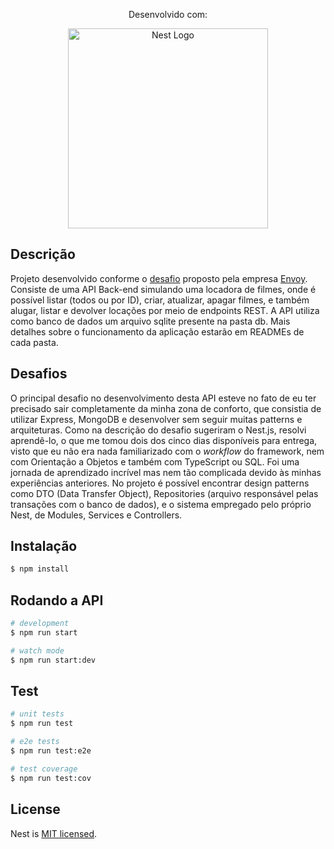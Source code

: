 <p align="center"> Desenvolvido com: </p>
<p align="center">
  <a href="http://nestjs.com/" target="blank"><img src="https://nestjs.com/img/logo_text.svg" width="320" alt="Nest Logo" /></a>
</p>

[travis-image]: https://api.travis-ci.org/nestjs/nest.svg?branch=master
[travis-url]: https://travis-ci.org/nestjs/nest
[linux-image]: https://img.shields.io/travis/nestjs/nest/master.svg?label=linux
[linux-url]: https://travis-ci.org/nestjs/nest

## Descrição

Projeto desenvolvido conforme o [desafio](https://gist.github.com/lBrunol/5f2870294d3d5f24cfcb8cdb88d51504) proposto pela empresa [Envoy](https://envoy.tec.br/). Consiste de uma API Back-end simulando uma locadora de filmes, onde é possível listar (todos ou por ID), criar, atualizar, apagar filmes, e também alugar, listar e devolver locações por meio de endpoints REST. A API utiliza como banco de dados um arquivo sqlite presente na pasta db. Mais detalhes sobre o funcionamento da aplicação estarão em READMEs de cada pasta.

## Desafios
O principal desafio no desenvolvimento desta API esteve no fato de eu ter precisado sair completamente da minha zona de conforto, que consistia de utilizar Express, MongoDB e desenvolver sem seguir muitas patterns e arquiteturas. Como na descrição do desafio sugeriram o Nest.js, resolvi aprendê-lo, o que me tomou dois dos cinco dias disponíveis para entrega, visto que eu não era nada familiarizado com o *workflow* do framework, nem com Orientação a Objetos e também com TypeScript ou SQL. Foi uma jornada de aprendizado incrível mas nem tão complicada devido às minhas experiências anteriores. No projeto é possível encontrar design patterns como DTO (Data Transfer Object), Repositories (arquivo responsável pelas transações com o banco de dados), e o sistema empregado pelo próprio Nest, de Modules, Services e Controllers. 

## Instalação

```bash
$ npm install
```

## Rodando a API

```bash
# development
$ npm run start

# watch mode
$ npm run start:dev
```

## Test

```bash
# unit tests
$ npm run test

# e2e tests
$ npm run test:e2e

# test coverage
$ npm run test:cov
```

## License

  Nest is [MIT licensed](LICENSE).
